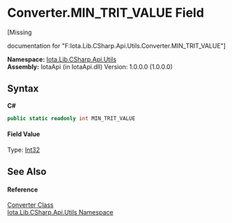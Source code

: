 # Converter.MIN_TRIT_VALUE Field
 

\[Missing <summary> documentation for "F:Iota.Lib.CSharp.Api.Utils.Converter.MIN_TRIT_VALUE"\]

**Namespace:**&nbsp;<a href="N_Iota_Lib_CSharp_Api_Utils">Iota.Lib.CSharp.Api.Utils</a><br />**Assembly:**&nbsp;IotaApi (in IotaApi.dll) Version: 1.0.0.0 (1.0.0.0)

## Syntax

**C#**<br />
``` C#
public static readonly int MIN_TRIT_VALUE
```


#### Field Value
Type: <a href="http://msdn2.microsoft.com/en-us/library/td2s409d" target="_blank">Int32</a>

## See Also


#### Reference
<a href="T_Iota_Lib_CSharp_Api_Utils_Converter">Converter Class</a><br /><a href="N_Iota_Lib_CSharp_Api_Utils">Iota.Lib.CSharp.Api.Utils Namespace</a><br />